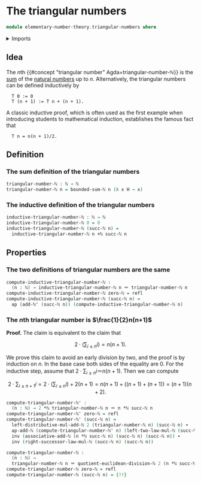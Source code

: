 # The triangular numbers

```agda
module elementary-number-theory.triangular-numbers where
```

<details><summary>Imports</summary>

```agda
open import elementary-number-theory.addition-natural-numbers
open import elementary-number-theory.euclidean-division-natural-numbers
open import elementary-number-theory.natural-numbers
open import elementary-number-theory.multiplication-natural-numbers
open import elementary-number-theory.sums-of-natural-numbers

open import foundation.action-on-identifications-functions
open import foundation.identity-types
```

</details>

## Idea

The $n$th {{#concept "triangular number" Agda=triangular-number-ℕ}} is the [sum](elementary-number-theory.sums-of-natural-numbers.md) of the [natural numbers](elementary-number-theory.natural-numbers.md) up to $n$. Alternatively, the triangular numbers can be defined inductively by

```text
  T 0 := 0
  T (n + 1) := T n + (n + 1).
```

A classic inductive proof, which is often used as the first example when introducing students to mathematical induction, establishes the famous fact that

```text
  T n = n(n + 1)/2.
```

## Definition

### The sum definition of the triangular numbers

```agda
triangular-number-ℕ : ℕ → ℕ
triangular-number-ℕ n = bounded-sum-ℕ n (λ x H → x)
```

### The inductive definition of the triangular numbers

```agda
inductive-triangular-number-ℕ : ℕ → ℕ
inductive-triangular-number-ℕ 0 = 0
inductive-triangular-number-ℕ (succ-ℕ n) =
  inductive-triangular-number-ℕ n +ℕ succ-ℕ n
```

## Properties

### The two definitions of triangular numbers are the same

```agda
compute-inductive-triangular-number-ℕ :
  (n : ℕ) → inductive-triangular-number-ℕ n ＝ triangular-number-ℕ n
compute-inductive-triangular-number-ℕ zero-ℕ = refl
compute-inductive-triangular-number-ℕ (succ-ℕ n) =
  ap (add-ℕ' (succ-ℕ n)) (compute-inductive-triangular-number-ℕ n)
```

### The $n$th triangular number is $\frac{1}{2}n(n+1)$

**Proof.** The claim is equivalent to the claim that

$$
  2 \cdot \left(\sum_{i\leq n} i\right) = n(n+1).
$$

We prove this claim to avoid an early division by two, and the proof is by induction on $n$. In the base case both sides of the equality are $0$. For the inductive step, assume that $2 \cdot \sum_{i\leq n} i ＝ n(n+1)$. Then we can compute

$$
2 \cdot \sum_{i\leq n+1} i = 2 \cdot \left(\sum_{i\leq n} i\right)+ 2(n+1) = n(n+1) + ((n+1) + (n+1)) = (n+1)(n+2).
$$

```agda
compute-triangular-number-ℕ' :
  (n : ℕ) → 2 *ℕ triangular-number-ℕ n ＝ n *ℕ succ-ℕ n
compute-triangular-number-ℕ' zero-ℕ = refl
compute-triangular-number-ℕ' (succ-ℕ n) =
  left-distributive-mul-add-ℕ 2 (triangular-number-ℕ n) (succ-ℕ n) ∙
  ap-add-ℕ (compute-triangular-number-ℕ' n) (left-two-law-mul-ℕ (succ-ℕ n)) ∙
  inv (associative-add-ℕ (n *ℕ succ-ℕ n) (succ-ℕ n) (succ-ℕ n)) ∙
  inv (right-successor-law-mul-ℕ (succ-ℕ n) (succ-ℕ n))

compute-triangular-number-ℕ :
  (n : ℕ) →
  triangular-number-ℕ n ＝ quotient-euclidean-division-ℕ 2 (n *ℕ succ-ℕ n)
compute-triangular-number-ℕ zero-ℕ = refl
compute-triangular-number-ℕ (succ-ℕ n) = {!!}
```

